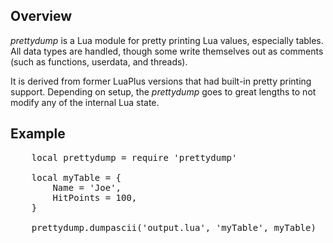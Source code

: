 ## Overview

*prettydump* is a Lua module for pretty printing Lua values, especially tables.  All data types are handled, though some write themselves out as comments (such as functions, userdata, and threads).

It is derived from former LuaPlus versions that had built-in pretty printing support.  Depending on setup, the *prettydump* goes to great lengths to not modify any of the internal Lua state.


## Example

<pre>
    local prettydump = require 'prettydump'

    local myTable = {
        Name = 'Joe',
        HitPoints = 100,
    }

    prettydump.dumpascii('output.lua', 'myTable', myTable)
</pre>



